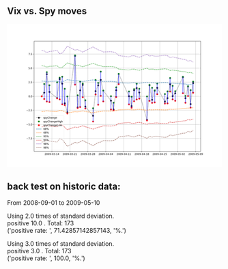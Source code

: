 ## Vix vs. Spy moves

![Spy moves](2009March_2009May.png)

## back test on historic data:
From  2008-09-01  to  2009-05-10

Using  2.0  times of standard deviation. \
positive 10.0 . Total:  173 \
('positive rate: ', 71.42857142857143, '%.')

Using  3.0  times of standard deviation. \
positive 3.0 . Total:  173 \
('positive rate: ', 100.0, '%.')